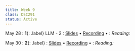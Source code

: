 ```yaml
---
title: Week 9
class: DSC291
status: Active
---
```


May 28 
: **1**{: .label} LLM - 2
  : [Slides](assets/slides/15_llm-2.pdf) &#8226; [Recording](https://podcast.ucsd.edu/watch/sp24/dsc291_d00/17) &#8226; 
: *Reading:*




May 30
: **2**{: .label}
  : [Slides](#) &#8226; [Recording](https://podcast.ucsd.edu/watch/sp24/dsc291_d00/18) &#8226;
: *Reading:* 





